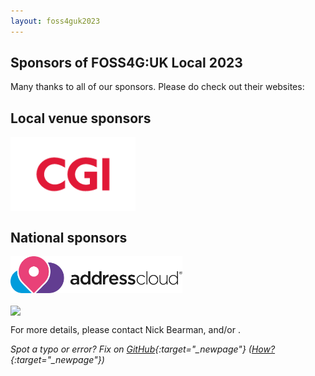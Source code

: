 ```yaml
---
layout: foss4guk2023
---
```


## Sponsors of FOSS4G:UK Local 2023

Many thanks to all of our sponsors. Please do check out their websites:

## Local venue sponsors

[<img src="images/logo_cgi_color.png" width="200" align="middle">](https://www.cgi.com/en)


<!-- ### Business supporters -->

## National sponsors

[<img src="images/addresscloud-logo.png" width="275" align="middle">](https://www.addresscloud.com)

[<img src="https://www.bgs.ac.uk/wp-content/uploads/2022/08/BGS-Logo-Pos-RGB.svg" width="275" align="middle">](https://www.bgs.ac.uk/)

For more details, please contact Nick Bearman, and/or <span class="osgeoemail"></span>. 

*Spot a typo or error? Fix on [GitHub](https://github.com/osgeouk/website/blob/gh-pages/foss4guklocal2023/sponsorship.md){:target="_newpage"} ([How?](https://uk.osgeo.org/editing-on-github){:target="_newpage"})*

<!-- Jonny Huck Email Obfuscator -->
<!-- Simply add...  <span class="osgeoemail"></span>  ...wherever you would like the email link to appear -->
<script>
    let spans = document.getElementsByClassName('osgeoemail');
    for (let i = 0; i < spans.length; i++){
        spans[i].innerHTML = Tea.decrypt("TaP7QMCgFhScZikfQl5S2WfHPdfSh44LhvA4yCJITheD063TvlsEuDlGFtNkE+SCMIKiymkA/88=", "foss4g");
    }
</script>
